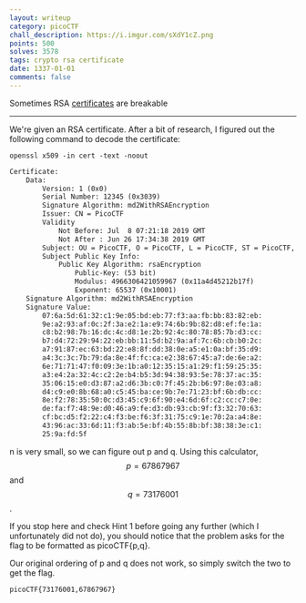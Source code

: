 ```yaml
---
layout: writeup
category: picoCTF
chall_description: https://i.imgur.com/sXdY1cZ.png
points: 500
solves: 3578
tags: crypto rsa certificate
date: 1337-01-01
comments: false
---
```


Sometimes RSA [certificates](https://github.com/Nightxade/ctf-writeups/tree/master/assets/CTFs/picoCTF/john-pollard-cert) are breakable  

---
We're given an RSA certificate. After a bit of research, I figured out the following command to decode the certificate:  

<pre 
  class="command-line" 
  data-prompt="kali@kali $"
><code class="language-bash">openssl x509 -in cert -text -noout</code>
</pre>

```html
Certificate:
    Data:
        Version: 1 (0x0)
        Serial Number: 12345 (0x3039)
        Signature Algorithm: md2WithRSAEncryption
        Issuer: CN = PicoCTF
        Validity
            Not Before: Jul  8 07:21:18 2019 GMT
            Not After : Jun 26 17:34:38 2019 GMT
        Subject: OU = PicoCTF, O = PicoCTF, L = PicoCTF, ST = PicoCTF, C = US, CN = PicoCTF
        Subject Public Key Info:
            Public Key Algorithm: rsaEncryption
                Public-Key: (53 bit)
                Modulus: 4966306421059967 (0x11a4d45212b17f)
                Exponent: 65537 (0x10001)
    Signature Algorithm: md2WithRSAEncryption
    Signature Value:
        07:6a:5d:61:32:c1:9e:05:bd:eb:77:f3:aa:fb:bb:83:82:eb:
        9e:a2:93:af:0c:2f:3a:e2:1a:e9:74:6b:9b:82:d8:ef:fe:1a:
        c8:b2:98:7b:16:dc:4c:d8:1e:2b:92:4c:80:78:85:7b:d3:cc:
        b7:d4:72:29:94:22:eb:bb:11:5d:b2:9a:af:7c:6b:cb:b0:2c:
        a7:91:87:ec:63:bd:22:e8:8f:dd:38:0e:a5:e1:0a:bf:35:d9:
        a4:3c:3c:7b:79:da:8e:4f:fc:ca:e2:38:67:45:a7:de:6e:a2:
        6e:71:71:47:f0:09:3e:1b:a0:12:35:15:a1:29:f1:59:25:35:
        a3:e4:2a:32:4c:c2:2e:b4:b5:3d:94:38:93:5e:78:37:ac:35:
        35:06:15:e0:d3:87:a2:d6:3b:c0:7f:45:2b:b6:97:8e:03:a8:
        d4:c9:e0:8b:68:a0:c5:45:ba:ce:9b:7e:71:23:bf:6b:db:cc:
        8e:f2:78:35:50:0c:d3:45:c9:6f:90:e4:6d:6f:c2:cc:c7:0e:
        de:fa:f7:48:9e:d0:46:a9:fe:d3:db:93:cb:9f:f3:32:70:63:
        cf:bc:d5:f2:22:c4:f3:be:f6:3f:31:75:c9:1e:70:2a:a4:8e:
        43:96:ac:33:6d:11:f3:ab:5e:bf:4b:55:8b:bf:38:38:3e:c1:
        25:9a:fd:5f

```

n is very small, so we can figure out p and q. Using this calculator, $$p=67867967$$ and $$q=73176001$$.  

If you stop here and check Hint 1 before going any further (which I unfortunately did not do), you should notice that the problem asks for the flag to be formatted as picoCTF{p,q}.  

Our original ordering of p and q does not work, so simply switch the two to get the flag.  

    picoCTF{73176001,67867967}
